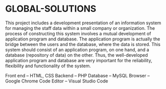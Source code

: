 # GLOBAL-SOLUTIONS
This project includes a development presentation of an information system for managing the staff data within a small company or organization. 
The process of constructing this system involves a mutual development of application program and database. The application program is actually the bridge between the users
and the database, where the data is stored. This system should consist of an application program, on one hand, and a database (repository of data) on the other. 
Thus, the well-developed application program and database are very important for the reliability, flexibility and functionality of the system.

Front end – HTML, CSS
Backend – PHP
Database – MySQL
Browser – Google Chrome
Code Editor – Visual Studio Code
